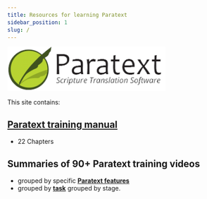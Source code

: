 ```yaml
---
title: Resources for learning Paratext 
sidebar_position: 1
slug: /
---
```


![](img/cropped-PT9-web-banner.png)  

This site contains:
## [**Paratext training manual**](Training-Manual/Overview)
   -  22 Chapters
   
## **Summaries** of 90+ Paratext training videos
   - grouped by specific [**Paratext features**](Video-summaries/00-list-of-features.md) 
   - grouped by [**task**](Video-summaries/00-list-of-videos.md) grouped by stage. 
